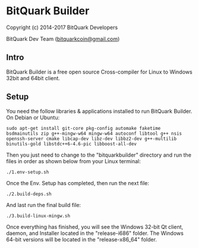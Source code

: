 BitQuark Builder
====================

Copyright (c) 2014-2017 BitQuark Developers

BitQuark Dev Team ([bitquarkcoin@gmail.com](mailto:bitquarkcoin@gmail.com))


Intro
---------------------
BitQuark Builder is a free open source Cross-compiler for Linux to Windows 32bit and 64bit client.


Setup
--------------------
You need the follow libraries & applications installed to run BitQuark Builder. On Debian or Ubuntu:

`sudo apt-get install git-core pkg-config automake faketime bsdmainutils zip g++-mingw-w64 mingw-w64 autoconf libtool g++ nsis openssh-server cmake libcap-dev libz-dev libbz2-dev g++-multilib binutils-gold libstdc++6-4.6-pic libboost-all-dev`

Then you just need to change to the "bitquarkbuilder" directory and run the files in order as shown below from your Linux terminal:

`./1.env-setup.sh`

Once the Env. Setup has completed, then run the next file:

`./2.build-deps.sh`

And last run the final build file:

`./3.build-linux-mingw.sh`

Once everything has finished, you will see the Windows 32-bit Qt client, daemon, and Installer located in the "release-i686" folder.  The Windows 64-bit versions will be located in the "release-x86_64" folder.
